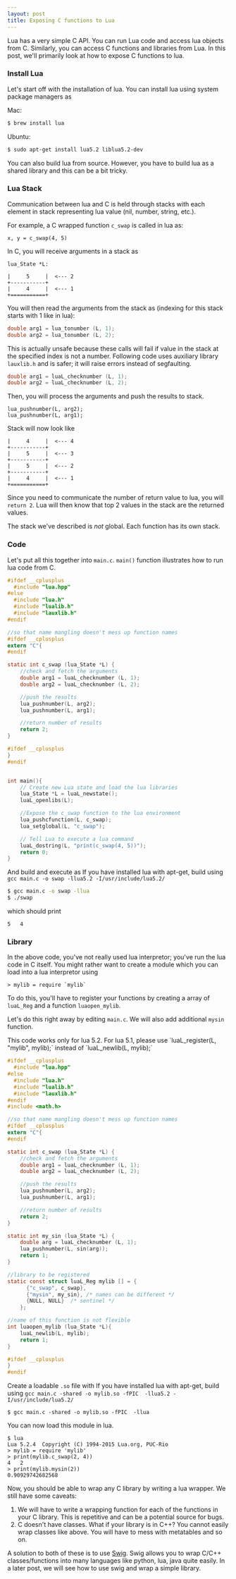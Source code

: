 ```yaml
---
layout: post
title: Exposing C functions to Lua
---
```


Lua has a very simple C API. You can run Lua code and access lua objects from C. Similarly, you can access C functions and libraries from Lua. In this post, we'll primarily look at how to expose C functions to lua.

### Install Lua

Let's start off with the installation of lua. 
You can install lua using system package managers as 

Mac:

```bash
$ brew install lua
```

Ubuntu:

```bash
$ sudo apt-get install lua5.2 liblua5.2-dev 
```

You can also build lua from source. However, you have to build lua as a shared library and this can be a bit tricky.

### Lua Stack

Communication between lua and C is held through stacks with each element in stack representing lua value (nil, number, string, etc.). 

For example, a C wrapped function `c_swap` is called in lua as:

```
x, y = c_swap(4, 5)
```

In C, you will receive arguments in a stack as 

```
lua_State *L:

|     5     |  <--- 2
+-----------+
|     4     |  <--- 1
+===========+
```

You will then read the arguments from the stack as (indexing for this stack starts with 1 like in lua): 

```C
double arg1 = lua_tonumber (L, 1);
double arg2 = lua_tonumber (L, 2);
```

This is actually unsafe because these calls will fail if value in the stack at the specified index is not a number. 
Following code uses auxiliary library `lauxlib.h` and is safer; it will raise errors instead of segfaulting.

```C
double arg1 = luaL_checknumber (L, 1);
double arg2 = luaL_checknumber (L, 2);
```

Then, you will process the arguments and push the results to stack.

```
lua_pushnumber(L, arg2);
lua_pushnumber(L, arg1);
```

Stack will now look like

```
|     4     |  <--- 4
+-----------+
|     5     |  <--- 3
+-----------+
|     5     |  <--- 2
+-----------+
|     4     |  <--- 1
+===========+
```

Since you need to communicate the number of return value to lua, you will `return 2`. Lua will then know that top 2 values in the stack are the returned values. 

The stack we've described is *not* global. Each function has its own stack. 

### Code

Let's put all this together into `main.c`. `main()` function illustrates how to run lua code from C.

```c
#ifdef __cplusplus
  #include "lua.hpp"
#else
  #include "lua.h"
  #include "lualib.h"
  #include "lauxlib.h"
#endif

//so that name mangling doesn't mess up function names
#ifdef __cplusplus
extern "C"{
#endif

static int c_swap (lua_State *L) {
    //check and fetch the arguments
    double arg1 = luaL_checknumber (L, 1);
    double arg2 = luaL_checknumber (L, 2);

    //push the results
    lua_pushnumber(L, arg2);
    lua_pushnumber(L, arg1);

    //return number of results
    return 2;
}

#ifdef __cplusplus
}
#endif


int main(){
    // Create new Lua state and load the lua libraries
    lua_State *L = luaL_newstate();
    luaL_openlibs(L);

    //Expose the c_swap function to the lua environment
    lua_pushcfunction(L, c_swap);
    lua_setglobal(L, "c_swap");

    // Tell Lua to execute a lua command
    luaL_dostring(L, "print(c_swap(4, 5))");
    return 0;
}
```

And build and execute as 
<span class="marginnote" margin-bottom='100px' >
    If you have installed lua with apt-get, build using `gcc main.c -o swap -llua5.2 -I/usr/include/lua5.2/`
</span>

```bash
$ gcc main.c -o swap -llua
$ ./swap
```

which should print

```
5   4
```

### Library

In the above code, you've not really used lua interpretor; you've run the lua code in C itself.
You might rather want to create a module which you can load into a lua interpretor using 

```
> mylib = require `mylib`
```

To do this, you'll have to register your functions by creating a array of `luaL_Reg` and a function `luaopen_mylib`. 

Let's do this right away by editing `main.c`. We will also add additional `mysin` function.

<span class="marginnote" margin-bottom='100px' >
    This code works only for lua 5.2. For lua 5.1, please use
    `luaL_register(L, "mylib", mylib);`
    instead of `luaL_newlib(L, mylib);`
</span>

```c
#ifdef __cplusplus
  #include "lua.hpp"
#else
  #include "lua.h"
  #include "lualib.h"
  #include "lauxlib.h"
#endif
#include <math.h>

//so that name mangling doesn't mess up function names
#ifdef __cplusplus
extern "C"{
#endif

static int c_swap (lua_State *L) {
    //check and fetch the arguments
    double arg1 = luaL_checknumber (L, 1);
    double arg2 = luaL_checknumber (L, 2);

    //push the results
    lua_pushnumber(L, arg2);
    lua_pushnumber(L, arg1);

    //return number of results
    return 2;
}

static int my_sin (lua_State *L) {
    double arg = luaL_checknumber (L, 1);
    lua_pushnumber(L, sin(arg));
    return 1;
}

//library to be registered
static const struct luaL_Reg mylib [] = {
      {"c_swap", c_swap},
      {"mysin", my_sin}, /* names can be different */
      {NULL, NULL}  /* sentinel */
    };

//name of this function is not flexible
int luaopen_mylib (lua_State *L){
    luaL_newlib(L, mylib);
    return 1;
}

#ifdef __cplusplus
}
#endif
```

Create a loadable `.so` file with 
<span class="marginnote" margin-bottom='100px' >
    If you have installed lua with apt-get, build using `gcc main.c -shared -o mylib.so -fPIC  -llua5.2 -I/usr/include/lua5.2/`
</span>

```
$ gcc main.c -shared -o mylib.so -fPIC  -llua
```

You can now load this module in lua.

```
$ lua
Lua 5.2.4  Copyright (C) 1994-2015 Lua.org, PUC-Rio
> mylib = require 'mylib'
> print(mylib.c_swap(2, 4))
4   2
> print(mylib.mysin(2))
0.90929742682568
```

Now, you should be able to wrap any C library by writing a lua wrapper.
We still have some caveats: 

1. We will have to write a wrapping function for each of the functions in your C library. This is repetitive and can be a potential source for bugs. 
2. C doesn't have classes. What if your library is in C++? You cannot easily wrap classes like above. You will have to mess with metatables and so on.

A solution to both of these is to use [Swig](http://www.swig.org/). Swig allows you to wrap C/C++ classes/functions into many languages like python, lua, java quite easily. In a later post, we will see how to use swig and wrap a simple library.